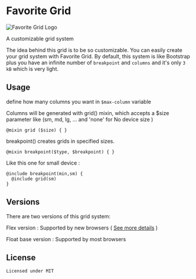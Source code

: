 # Favorite Grid
![Favorite Grid Logo](https://i.ibb.co/Jvvw6qG/favorite-grid-logo.png)

A customizable grid system

The idea behind this grid is to be so customizable.
You can easily create your grid system with Favorite Grid. By default, this system is like Bootstrap plus you have an infinite number of `breakpoint` and `columns` and it's only `3 kB` which is very light.

## Usage

define how many columns you want in `$max-column` variable

Columns will be generated with grid() mixin, which accepts a $size parameter like (sm, md, lg, ... and 'none' for No device size ) 

```
@mixin grid ($size) { }
```

breakpoint() creates grids in specified sizes.
```
@mixin breakpoint($type, $breakpoint) { }
```

Like this one for small device :
```
@include breakpoint(min,sm) {
  @include grid(sm)
}
``` 

## Versions
There are two versions of this grid system: 

Flex version : Supported by new browsers ( [See more details](https://caniuse.com/#feat=flexbox) )

Float base version : Supported by most browsers

## License
```
Licensed under MIT 
```

